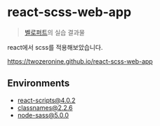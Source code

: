 # react-scss-web-app

> [벨로퍼트](https://react.vlpt.us/styling/01-sass.html)의 실습 결과물

react에서 scss를 적용해보았습니다.

https://twozeronine.github.io/react-scss-web-app

## Environments

- react-scripts@4.0.2
- classnames@2.2.6
- node-sass@5.0.0
